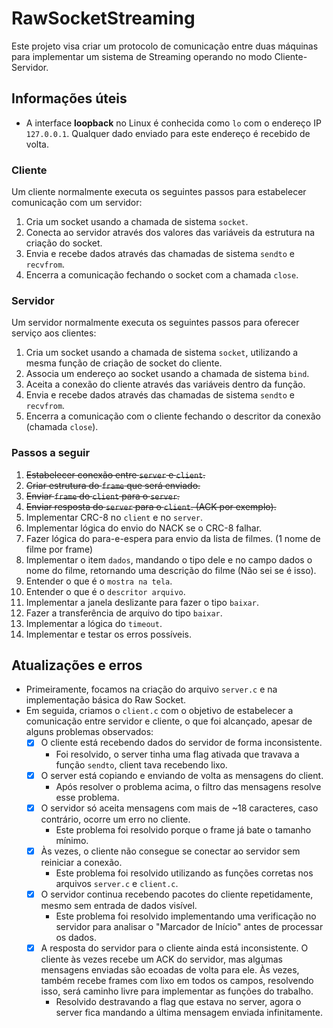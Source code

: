 # RawSocketStreaming

Este projeto visa criar um protocolo de comunicação entre duas máquinas para implementar um sistema de Streaming operando no modo Cliente-Servidor.

## Informações úteis

- A interface **loopback** no Linux é conhecida como `lo` com o endereço IP `127.0.0.1`. Qualquer dado enviado para este endereço é recebido de volta.

### Cliente

Um cliente normalmente executa os seguintes passos para estabelecer comunicação com um servidor:

1. Cria um socket usando a chamada de sistema `socket`.
2. Conecta ao servidor através dos valores das variáveis da estrutura na criação do socket.
3. Envia e recebe dados através das chamadas de sistema `sendto` e `recvfrom`.
4. Encerra a comunicação fechando o socket com a chamada `close`.

### Servidor

Um servidor normalmente executa os seguintes passos para oferecer serviço aos clientes:

1. Cria um socket usando a chamada de sistema `socket`, utilizando a mesma função de criação de socket do cliente.
2. Associa um endereço ao socket usando a chamada de sistema `bind`.
3. Aceita a conexão do cliente através das variáveis dentro da função.
4. Envia e recebe dados através das chamadas de sistema `sendto` e `recvfrom`.
5. Encerra a comunicação com o cliente fechando o descritor da conexão (chamada `close`).

### Passos a seguir

1. ~~Estabelecer conexão entre `server` e `client`.~~
2. ~~Criar estrutura do `frame` que será enviado.~~
3. ~~Enviar `frame` do `client` para o `server`.~~
4. ~~Enviar resposta do `server` para o `client`. (ACK por exemplo).~~
5. Implementar CRC-8 no `client` e no `server`.
6. Implementar lógica do envio do NACK se o CRC-8 falhar.
7. Fazer lógica do para-e-espera para envio da lista de filmes. (1 nome de filme por frame)
8. Implementar o item `dados`, mandando o tipo dele e no campo dados o nome do filme, retornando uma descrição do filme (Não sei se é isso).
9. Entender o que é o `mostra na tela`.
10. Entender o que é o `descritor arquivo`.
11. Implementar a janela deslizante para fazer o tipo `baixar`.
12. Fazer a transferência de arquivo do tipo `baixar`.
13. Implementar a lógica do `timeout`.
14. Implementar e testar os erros possíveis.

## Atualizações e erros

* Primeiramente, focamos na criação do arquivo `server.c` e na implementação básica do Raw Socket.
* Em seguida, criamos o `client.c` com o objetivo de estabelecer a comunicação entre servidor e cliente, o que foi alcançado, apesar de alguns problemas observados:
    - [X] O cliente está recebendo dados do servidor de forma inconsistente.
        - Foi resolvido, o server tinha uma flag ativada que travava a função `sendto`, client tava recebendo lixo.   
    - [X] O server está copiando e enviando de volta as mensagens do client.
        - Após resolver o problema acima, o filtro das mensagens resolve esse problema.
    - [X] O servidor só aceita mensagens com mais de ~18 caracteres, caso contrário, ocorre um erro no cliente.
        - Este problema foi resolvido porque o frame já bate o tamanho mínimo.
    - [X] Às vezes, o cliente não consegue se conectar ao servidor sem reiniciar a conexão.
        - Este problema foi resolvido utilizando as funções corretas nos arquivos `server.c` e `client.c`.
    - [X] O servidor continua recebendo pacotes do cliente repetidamente, mesmo sem entrada de dados visível.
        - Este problema foi resolvido implementando uma verificação no servidor para analisar o "Marcador de Início" antes de processar os dados.
    - [X] A resposta do servidor para o cliente ainda está inconsistente. O cliente às vezes recebe um ACK do servidor, mas algumas mensagens enviadas são ecoadas de volta para ele. Às vezes, também recebe frames com lixo em todos os campos, resolvendo isso, será caminho livre para implementar as funções do trabalho.
        - Resolvido destravando a flag que estava no server, agora o server fica mandando a última mensagem enviada infinitamente.
